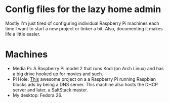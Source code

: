 # Config files for the lazy home admin

Mostly I'm just tired of configuring individual Raspberry Pi machines each time I want to start a new project or tinker a bit.  Also, documenting it makes life a little easier.

# Machines
- Media Pi:  A Raspberry Pi model 2 that runs Kodi (on Arch Linux) and has a big drive hooked up for movies and such.
- Pi Hole:  [This](https://pi-hole.net) awesome project on a a Raspberry Pi running Raspbian blocks ads by being a DNS server.  This machine also hosts the DHCP server and later, a SaltStack master.
- My desktop:  Fedora 26.
